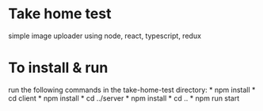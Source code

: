 # Take home test
simple image uploader using node, react, typescript, redux

# To install & run
run the following commands in the take-home-test directory:
    * npm install
    * cd client 
    * npm install 
    * cd ../server 
    * npm install
    * cd ..
    * npm run start